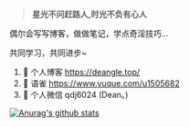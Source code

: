 > **星光不问赶路人,时光不负有心人**

偶尔会写写博客，做做笔记，学点奇淫技巧...

共同学习，共同进步~


1. 🍓 个人博客 https://deangle.top/
2. 🍓 语雀 https://www.yuque.com/u1505682
3. 🍉 个人微信 qdj6024 (Dean。)


[![Anurag's github stats](https://github-readme-stats.vercel.app/api?username=Deangle&show_icons=true&show_owner=true&count_private=true)](https://github.com/anuraghazra/github-readme-stats)